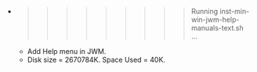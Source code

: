 * >>>>>>>>> Running inst-min-win-jwm-help-manuals-text.sh ...
  * Add Help menu in JWM.
  * Disk size = 2670784K. Space Used = 40K.
